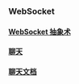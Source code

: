 
### WebSocket

#### [WebSocket 抽象术](https://mp.weixin.qq.com/s/1LZGUKrVwR9ACg0-SUOb4g)
#### [聊天](https://gitee.com/huanzi-qch/springBoot/blob/master/springboot-websocket/src/main/java/cn/huanzi/qch/springbootwebsocket/WebSocketServer.java)
#### [聊天文档](https://huanzi-qch.gitee.io/spring-boot/#/docs/%E3%80%8ASpringBoot%E7%B3%BB%E5%88%97%E2%80%94%E2%80%94WebSocket%E3%80%8B)